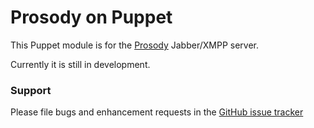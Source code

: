 # Prosody on Puppet


This Puppet module is for the [Prosody](http://prosody.im/) Jabber/XMPP server.

Currently it is still in development.

### Support

Please file bugs and enhancement requests in the [GitHub issue tracker](https://github.com/rtyler/puppet-prosody/issues)
